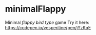 # minimalFlappy
Minimal *flappy bird type* game
Try it here: https://codepen.io/vesperitine/pen/jYzKqE
